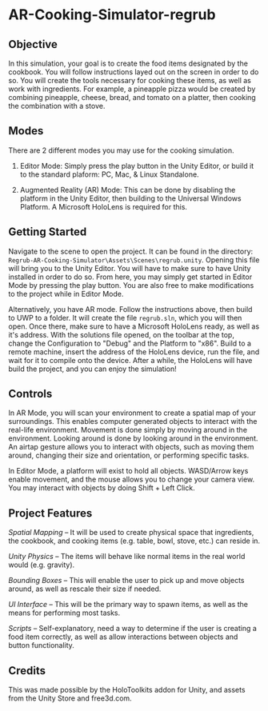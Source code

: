 # AR-Cooking-Simulator-regrub

## Objective
In this simulation, your goal is to create the food items designated by the cookbook. You will follow instructions layed out on the screen in order to do so. You will create the tools necessary for cooking these items, as well as work with ingredients. For example, a pineapple pizza would be created by combining pineapple, cheese, bread, and tomato on a platter, then cooking the combination with a stove.

## Modes
There are 2 different modes you may use for the cooking simulation.

1. Editor Mode: Simply press the play button in the Unity Editor, or build it to the standard plaform: PC, Mac, & Linux Standalone.

2. Augmented Reality (AR) Mode: This can be done by disabling the platform in the Unity Editor, then building to the Universal Windows Platform. A Microsoft HoloLens is required for this.

## Getting Started
Navigate to the scene to open the project. It can be found in the directory: `Regrub-AR-Cooking-Simulator\Assets\Scenes\regrub.unity`. Opening this file will bring you to the Unity Editor. You will have to make sure to have Unity installed in order to do so. From here, you may simply get started in Editor Mode by pressing the play button. You are also free to make modifications to the project while in Editor Mode. 

Alternatively, you have AR mode. Follow the instructions above, then build to UWP to a folder. It will create the file `regrub.sln`, which you will then open. Once there, make sure to have a Microsoft HoloLens ready, as well as it's address. With the solutions file opened, on the toolbar at the top, change the Configuration to "Debug" and the Platform to "x86". Build to a remote machine, insert the address of the HoloLens device, run the file, and wait for it to compile onto the device. After a while, the HoloLens will have build the project, and you can enjoy the simulation!

## Controls
In AR Mode, you will scan your environment to create a spatial map of your surroundings. This enables computer generated objects to interact with the real-life environment. Movement is done simply by moving around in the environment. Looking around is done by looking around in the environment. An airtap gesture allows you to interact with objects, such as moving them around, changing their size and orientation, or performing specific tasks.

In Editor Mode, a platform will exist to hold all objects. WASD/Arrow keys enable movement, and the mouse allows you to change your camera view. You may interact with objects by doing Shift + Left Click. 

## Project Features
*Spatial Mapping* – It will be used to create physical space that ingredients, the cookbook, and cooking items (e.g. table, bowl, stove, etc.) can reside in.

*Unity Physics* – The items will behave like normal items in the real world would (e.g. gravity).

*Bounding Boxes* – This will enable the user to pick up and move objects around, as well as rescale their size if needed.

*UI Interface* – This will be the primary way to spawn items, as well as the means for performing most tasks.

*Scripts* – Self-explanatory, need a way to determine if the user is creating a food item correctly, as well as allow interactions between objects and button functionality.

## Credits
This was made possible by the HoloToolkits addon for Unity, and assets from the Unity Store and free3d.com.